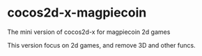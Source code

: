 # cocos2d-x-magpiecoin
The mini version of cocos2d-x for magpiecoin 2d games

This version focus on 2d games, and remove 3D and other funcs.
